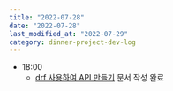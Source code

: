 ```yaml
---
title: "2022-07-28"
date: "2022-07-28"
last_modified_at: "2022-07-29"
category: dinner-project-dev-log
---
```


- 18:00
  - [drf 사용하여 API 만들기](/TIL/django-rest-framework/django-start-with-drf/) 문서 작성 완료